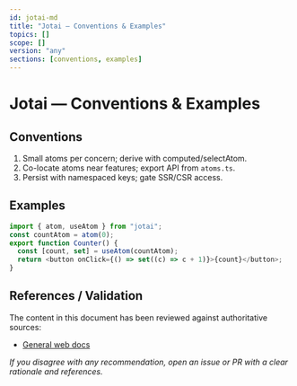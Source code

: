 ```yaml
---
id: jotai-md
title: "Jotai — Conventions & Examples"
topics: []
scope: []
version: "any"
sections: [conventions, examples]
---
```

# Jotai — Conventions & Examples

## Conventions
1. Small atoms per concern; derive with computed/selectAtom.
2. Co-locate atoms near features; export API from `atoms.ts`.
3. Persist with namespaced keys; gate SSR/CSR access.

## Examples
```ts
import { atom, useAtom } from "jotai";
const countAtom = atom(0);
export function Counter() {
  const [count, set] = useAtom(countAtom);
  return <button onClick={() => set((c) => c + 1)}>{count}</button>;
}
```

## References / Validation

The content in this document has been reviewed against authoritative sources:
- [General web docs](https://developer.mozilla.org/)

_If you disagree with any recommendation, open an issue or PR with a clear rationale and references._

